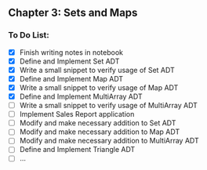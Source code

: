 ## Chapter 3: Sets and Maps

### To Do List:

- [x] Finish writing notes in notebook
- [x] Define and Implement Set ADT
- [x] Write a small snippet to verify usage of Set ADT
- [x] Define and Implement Map ADT
- [x] Write a small snippet to verify usage of Map ADT
- [x] Define and Implement MultiArray ADT
- [ ] Write a small snippet to verify usage of MultiArray ADT
- [ ] Implement Sales Report application
- [ ] Modify and make necessary addition to Set ADT
- [ ] Modify and make necessary addition to Map ADT
- [ ] Modify and make necessary addition to MultiArray ADT
- [ ] Define and Implement Triangle ADT
- [ ] ...
